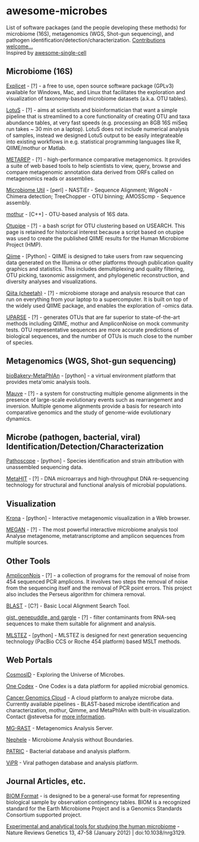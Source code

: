 # awesome-microbes
List of software packages (and the people developing these methods) for microbiome (16S), metagenomics (WGS, Shot-gun sequencing), and pathogen identification/detection/characterization.  [Contributions welcome...](https://github.com/stevetsa/awesome-microbes/blob/master/CONTRIBUTE.md)
<br /> 
Inspired by [awesome-single-cell](https://github.com/seandavi/awesome-single-cell/blob/master/README.md)
<br />


## Microbiome (16S)

[Explicet]( http://www.explicet.org) - [?] - a free to use, open source software package (GPLv3) available for Windows, Mac, and Linux that facilitates the exploration and visualization of taxonomy-based microbiome datasets (a.k.a. OTU tables).

[LotuS]( http://psbweb05.psb.ugent.be/lotus) - [?] - aims at scientists and bioinformatician that want a simple pipeline that is streamlined to a core functionality of creating OTU and taxa abundance tables, at very fast speeds (e.g. processing an 8GB 16S miSeq run takes ~ 30 min on a laptop). LotuS does not include numerical analysis of samples, instead we designed LotuS output to be easily integrateable into existing workflows in e.g. statistical programming languages like R, QIIME/mothur or Matlab.

[METAREP](https://github.com/jcvi/METAREP) - [?] - high-performance comparative metagenomics. It provides a suite of web based tools to help scientists to view, query, browse and compare metagenomic annotation data derived from ORFs called on metagenomics reads or assemblies.

[Microbiome Util]( http://microbiomeutil.sourceforge.net) - [perl] - NASTiEr - Sequence Alignment; WigeoN - Chimera detection; TreeChopper - OTU binning; AMOSScmp - Sequence assembly.

[mothur](https://www.mothur.org/) - [C++] - OTU-based analysis of 16S data.

[Otupipe](http://www.drive5.com/usearch/manual/otupipe.html) - [?] - a bash script for OTU clustering based on USEARCH. This page is retained for historical interest because a script based on otupipe was used to create the published QIIME results for the Human Microbiome Project (HMP).

[Qiime](http://qiime.org/) - [Python] - QIIME is designed to take users from raw sequencing data generated on the Illumina or other platforms through publication quality graphics and statistics. This includes demultiplexing and quality filtering, OTU picking, taxonomic assignment, and phylogenetic reconstruction, and diversity analyses and visualizations.

[Qiita (cheetah)]( http://qiita.microbio.me/) - [?] - microbiome storage and analysis resource that can run on everything from your laptop to a supercomputer. It is built on top of the widely used QIIME package, and enables the exploration of -omics data.

[UPARSE]( http://drive5.com/uparse/) - [?] - generates OTUs that are far superior to state-of-the-art methods including QIIME, mothur and AmpliconNoise on mock community tests. OTU representative sequences are more accurate predictions of biological sequences, and the number of OTUs is much close to the number of species.


## Metagenomics (WGS, Shot-gun sequencing)

[bioBakery-MetaPhlAn](https://bitbucket.org/biobakery/biobakery/wiki/Home) - [python] - a virtual environment platform that provides meta'omic analysis tools.

[Mauve](http://darlinglab.org/mauve/mauve.html) - [?] - a system for constructing multiple genome alignments in the presence of large-scale evolutionary events such as rearrangement and inversion. Multiple genome alignments provide a basis for research into comparative genomics and the study of genome-wide evolutionary dynamics.


## Microbe (pathogen, bacterial, viral) Identification/Detection/Characterization

[Pathoscope](https://sourceforge.net/p/pathoscope/wiki/Home/) - [python] - Species identification and strain attribution with unassembled sequencing data.

[MetaHIT](http://www.metahit.eu/index.php?id=232) - [?] - DNA microarrays and high-throughput DNA re-sequencing technology for structural and functional analysis of microbial populations.

## Visualization

[Krona](https://github.com/marbl/Krona/wiki) - [python] - Interactive metagenomic visualization in a Web browser. 

[MEGAN](http://ab.inf.uni-tuebingen.de/software/megan6/) - [?] - The most powerful interactive microbiome analysis tool
Analyse metagenome, metatranscriptome and amplicon sequences from multiple sources.

## Other Tools 

[AmpliconNois]( https://code.google.com/p/ampliconnoise) - [?] - a collection of programs for the removal of noise from 454 sequenced PCR amplicons. It involves two steps the removal of noise from the sequencing itself and the removal of PCR point errors. This project also includes the Perseus algorithm for chimera removal.

[BLAST](https://blast.ncbi.nlm.nih.gov/Blast.cgi) - [C?] - Basic Local Alignment Search Tool.

[gist, genepuddle, and gargle]( http://www.compsysbio.org/front/?id=73) - [?] - filter contaminants from RNA-seq sequences to make them suitable for alignment and analysis.

[MLSTEZ](https://sourceforge.net/projects/mlstez/) - [python] - MLSTEZ is designed for next generation sequencing technology (PacBio CCS or Roche 454 platform) based MSLT methods. 

## Web Portals
[CosmosID](http://www.cosmosid.com/) - Exploring the Universe of Microbes.

[One Codex](https://www.onecodex.com) - One Codex is a data platform for applied microbial genomics.

[Cancer Genomics Cloud](http://www.cancergenomicscloud.org/) - A cloud platform to analyze microbe data.  Currently available pipelines - BLAST-based microbe identification and characterization, mothur, Qimme, and MetaPhlAn with built-in visualization.  Contact @stevetsa for [more information](http://bit.ly/nciposter).  

[MG-RAST](http://metagenomics.anl.gov/) - Metagenomics Analysis Server.

[Nephele](https://nephele.niaid.nih.gov/#home) - Microbiome Analysis without Boundaries.

[PATRIC](https://www.patricbrc.org/) - Bacterial database and analysis platform.

[ViPR](https://www.viprbrc.org/brc/home.spg?decorator=vipr) - Viral pathogen database and analysis platform.

## Journal Articles, etc.
[BIOM Format](http://biom-format.org/) - is designed to be a general-use format for representing biological sample by observation contingency tables. BIOM is a recognized standard for the Earth Microbiome Project and is a Genomics Standards Consortium supported project.

[Experimental and analytical tools for studying the human microbiome](http://www.nature.com/nrg/journal/v13/n1/full/nrg3129.html) - Nature Reviews Genetics 13, 47-58 (January 2012) | doi:10.1038/nrg3129.






